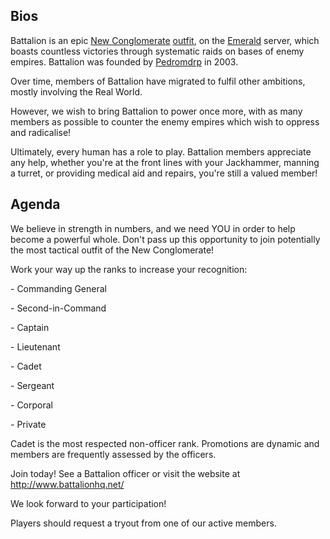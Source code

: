 ## Bios

Battalion is an epic [New Conglomerate](New_Conglomerate.md "wikilink")
[outfit](outfit.md "wikilink"), on the [Emerald](Emerald.md "wikilink")
server, which boasts countless victories through systematic raids on
bases of enemy empires. Battalion was founded by
[Pedromdrp](user:Pedromdrp.md "wikilink") in 2003.

Over time, members of Battalion have migrated to fulfil other ambitions,
mostly involving the Real World.

However, we wish to bring Battalion to power once more, with as many
members as possible to counter the enemy empires which wish to oppress
and radicalise!

Ultimately, every human has a role to play. Battalion members appreciate
any help, whether you're at the front lines with your Jackhammer,
manning a turret, or providing medical aid and repairs, you're still a
valued member!

## Agenda

We believe in strength in numbers, and we need YOU in order to help
become a powerful whole. Don't pass up this opportunity to join
potentially the most tactical outfit of the New Conglomerate!

Work your way up the ranks to increase your recognition:

\- Commanding General

\- Second-in-Command

\- Captain

\- Lieutenant

\- Cadet

\- Sergeant

\- Corporal

\- Private

Cadet is the most respected non-officer rank. Promotions are dynamic and
members are frequently assessed by the officers.

Join today! See a Battalion officer or visit the website at
[<http://www.battalionhq.net/>](http://www.battalionhq.net/)

We look forward to your participation!

Players should request a tryout from one of our active members.
